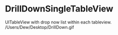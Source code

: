 # DrillDownSingleTableView
UITableView with drop now list within each tableview.
/Users/Dew/Desktop/DrillDown.gif
